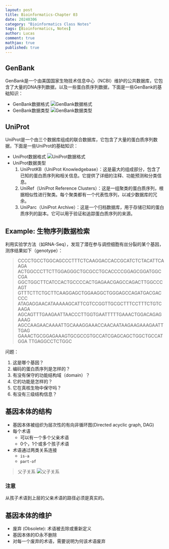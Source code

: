 ```yaml
---
layout: post
title: Bioinformatics-Chapter 03
date: 20240306
category: "Bioinformatics Class Notes"
tags: [Bioinformatics, Notes]
author: Lucas
comment: true
mathjax: true
published: true
---
```


## GenBank

GenBank是一个由美国国家生物技术信息中心（NCBI）维护的公共数据库，它包含了大量的DNA序列数据，以及一些蛋白质序列数据，下面是一些GenBank的基础知识：

- GenBank数据格式
  ![GenBank数据格式](https://cdn.jsdelivr.net/gh/Lucas04-nhr/Pictures@main/uPic/ViP7Zm.png)
- GenBank数据类型
  ![GenBank数据类型](https://cdn.jsdelivr.net/gh/Lucas04-nhr/Pictures@main/uPic/HvW0wZ.png)

## UniProt

UniProt是一个由三个数据库组成的联合数据库，它包含了大量的蛋白质序列数据，下面是一些UniProt的基础知识：

- UniProt数据格式
  ![UniProt数据格式](https://cdn.jsdelivr.net/gh/Lucas04-nhr/Pictures@main/uPic/xEDdIz.png)
- UniProt数据类型
  1. UniProtKB（UniProt Knowledgebase）：这是最大的组成部分，包含了已知的蛋白质序列和相关信息。它提供了详细的注释、功能预测和分类信息。
  2. UniRef（UniProt Reference Clusters）：这是一组聚类的蛋白质序列，根据相似性进行聚类。每个聚类都有一个代表性序列，以减少数据库的冗余。
  3. UniParc（UniProt Archive）：这是一个归档数据库，用于存储已知的蛋白质序列的副本。它可以用于验证和追踪蛋白质序列的来源。

## Example: 生物序列数据检索

利用实验学方法（如RNA-Seq），发现了潜在参与调控细胞有丝分裂的某个基因，测序结果如下（genotype）：

> CCCCTGCCTGGCAGCCCTTTCTCAAGGACCACCGCATCTCTACATTCAAGA
> ACTGGCCCTTCTTGGAGGGCTGCGCCTGCACCCCGGAGCGGATGGCCGA
> GGCTGGCTTCATCCACTGCCCCACTGAGAACGAGCCAGACTTGGCCCAGT
> GTTTCTTCTGCTTCAAGGAGCTGGAAGGCTGGGAGCCAGATGACGACCCC
> ATAGAGGAACATAAAAAGCATTCGTCCGGTTGCGCTTTCCTTTCTGTCAAGA
> AGCAGTTTGAAGAATTAACCCTTGGTGAATTTTTGAAACTGGACAGAGAAAG
> AGCCAAGAACAAAATTGCAAAGGAAACCAACAATAAGAAGAAAGAATTTGAG
> GAAACTGCGGAGAAAGTGCGCCGTGCCATCGAGCAGCTGGCTGCCATGGA
> TTGAGGCCTCTGGC

问题：

1. 这是哪个基因？
2. 编码的蛋白质序列是怎样的？
3. 有没有保守的功能结构域（domain）？
4. 它的功能是怎样的？
5. 它在真核生物中保守吗？
6. 有没有三级结构信息？

## 基因本体的结构

- 基因本体被组织为层次性的有向非循环图(Directed acyclic graph, DAG)
- 每个术语
  - 可以有一个多个父亲术语
  - 0个，1个或多个孩子术语
- 术语通过两类关系连接
  - `is-a`
  - `part-of`

> 父子关系
> ![父子关系](https://cdn.jsdelivr.net/gh/Lucas04-nhr/Pictures@main/uPic/dK0amA.png)

### 注意

  从孩子术语到上层的父亲术语的路径必须是真实的。

## 基因本体的维护

- 废弃 (Obsolete): 术语被去除或重新定义
- 基因本体的ID永不删除
- 对每一个废弃的术语，需要说明为何该术语废弃
